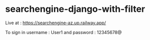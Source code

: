 # searchengine-django-with-filter

Live at : https://searchengine-az.up.railway.app/

To sign in username : User1 and password : 12345678@

